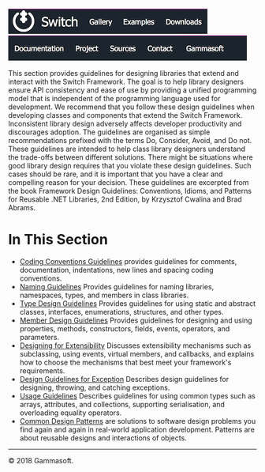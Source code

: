 [![Switch](../docs/Pictures/Menu/Switch.png)](Home.md)[![Switch](../docs/Pictures/Menu/Gallery.png)](Gallery.md)[![Switch](../docs/Pictures/Menu/Examples.png)](Examples.md)[![Switch](../docs/Pictures/Menu/Downloads.png)](Downloads.md)[![Switch](../docs/Pictures/Menu/Documentation.png)](Documentation.md)[![Switch](../docs/Pictures/Menu/Project.png)](https://sourceforge.net/projects/switchpro)[![Switch](../docs/Pictures/Menu/Sources.png)](https://github.com/gammasoft71/switch)[![Switch](../docs/Pictures/Menu/Contact.png)](Contact.md)[![Switch](../docs/Pictures/Menu/Gammasoft.png)](https://gammasoft71.wixsite.com/gammasoft)

This section provides guidelines for designing libraries that extend and interact with the Switch Framework. The goal is to help library designers ensure API consistency and ease of use by providing a unified programming model that is independent of the programming language used for development. We recommend that you follow these design guidelines when developing classes and components that extend the Switch Framework. Inconsistent library design adversely affects developer productivity and discourages adoption. The guidelines are organised as simple recommendations prefixed with the terms Do, Consider, Avoid, and Do not. These guidelines are intended to help class library designers understand the trade-offs between different solutions. There might be situations where good library design requires that you violate these design guidelines. Such cases should be rare, and it is important that you have a clear and compelling reason for your decision. These guidelines are excerpted from the book Framework Design Guidelines: Conventions, Idioms, and Patterns for Reusable .NET Libraries, 2nd Edition, by Krzysztof Cwalina and Brad Abrams.
 
# In This Section

* [Coding Conventions Guidelines](CodingConventionsGuidelines.md) provides guidelines for comments, documentation, indentations, new lines and spacing coding conventions.
* [Naming Guidelines](NamingGuidelines.md) Provides guidelines for naming libraries, namespaces, types, and members in class libraries.
* [Type Design Guidelines](TypeDesignGuidelines.md) Provides guidelines for using static and abstract classes, interfaces, enumerations, structures, and other types.
* [Member Design Guidelines](MemberDesignGuidelines.md) Provides guidelines for designing and using properties, methods, constructors, fields, events, operators, and parameters.
* [Designing for Extensibility](DesigningForExtensibility.md) Discusses extensibility mechanisms such as subclassing, using events, virtual members, and callbacks, and explains how to choose the mechanisms that best meet your framework's requirements.
* [Design Guidelines for Exception](DesignGuidelinesForException.md) Describes design guidelines for designing, throwing, and catching exceptions.
* [Usage Guidelines](UsageGuidelines.md) Describes guidelines for using common types such as arrays, attributes, and collections, supporting serialisation, and overloading equality operators.
* [Common Design Patterns](CommonDesignPatterns.md) are solutions to software design problems you find again and again in real-world application development. Patterns are about reusable designs and interactions of objects.

______________________________________________________________________________________________

© 2018 Gammasoft.
